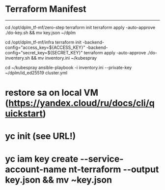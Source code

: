 # Terraform Manifest
----

cd /opt/dplm_tf-mf/zero-step
terraform init
terraform apply -auto-approve
./do-key.sh && mv key.json ~/dplm

cd /opt/dplm_tf-mf/infra
terraform init -backend-config="access_key=${ACCESS_KEY}" -backend-config="secret_key=${SECRET_KEY}"
terraform apply -auto-approve
./do-inventery.sh && mv inventory.ini ~/kubespray

cd ~/kubespray
ansible-playbook -i inventory.ini --private-key ~/dplm/id_ed25519 cluster.yml


# restore sa on local VM (https://yandex.cloud/ru/docs/cli/quickstart)
# yc init (see URL!)
# yc iam key create --service-account-name nt-terraform --output key.json && mv ~key.json